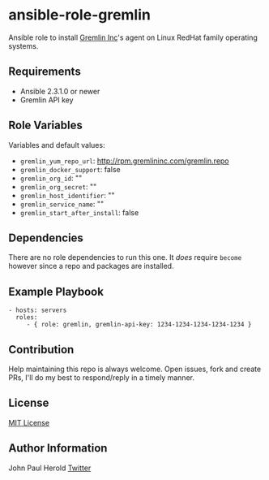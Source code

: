 ansible-role-gremlin
=========

Ansible role to install [Gremlin Inc](https://gremlininc.com/)'s agent on Linux RedHat family operating systems.

Requirements
------------

- Ansible 2.3.1.0 or newer
- Gremlin API key

Role Variables
--------------

Variables and default values:

- `gremlin_yum_repo_url`: http://rpm.gremlininc.com/gremlin.repo
- `gremlin_docker_support`: false
- `gremlin_org_id`: ""
- `gremlin_org_secret`: ""
- `gremlin_host_identifier`: ""
- `gremlin_service_name`: ""
- `gremlin_start_after_install`: false

Dependencies
------------

There are no role dependencies to run this one. It _does_ require `become` however since a repo and packages are installed.

Example Playbook
----------------

    - hosts: servers
      roles:
         - { role: gremlin, gremlin-api-key: 1234-1234-1234-1234-1234 }

Contribution
------------

Help maintaining this repo is always welcome. Open issues, fork and create PRs, I'll do my best to respond/reply in a timely manner.

License
-------

[MIT License](https://choosealicense.com/licenses/mit/)

Author Information
------------------

John Paul Herold
[Twitter](https://twitter.com/dailyherold)
